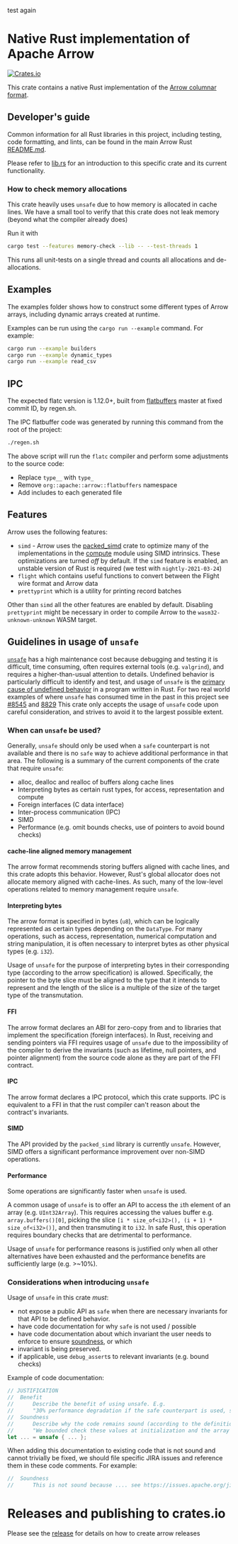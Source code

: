 <!---
  Licensed to the Apache Software Foundation (ASF) under one
  or more contributor license agreements.  See the NOTICE file
  distributed with this work for additional information
  regarding copyright ownership.  The ASF licenses this file
  to you under the Apache License, Version 2.0 (the
  "License"); you may not use this file except in compliance
  with the License.  You may obtain a copy of the License at

    http://www.apache.org/licenses/LICENSE-2.0

  Unless required by applicable law or agreed to in writing,
  software distributed under the License is distributed on an
  "AS IS" BASIS, WITHOUT WARRANTIES OR CONDITIONS OF ANY
  KIND, either express or implied.  See the License for the
  specific language governing permissions and limitations
  under the License.
-->


test again

# Native Rust implementation of Apache Arrow

[![Crates.io](https://img.shields.io/crates/v/arrow.svg)](https://crates.io/crates/arrow)

This crate contains a native Rust implementation of the [Arrow columnar format](https://arrow.apache.org/docs/format/Columnar.html).

## Developer's guide

Common information for all Rust libraries in this project, including
testing, code formatting, and lints, can be found in the main Arrow
Rust [README.md](../README.md).

Please refer to [lib.rs](src/lib.rs) for an introduction to this
specific crate and its current functionality.

### How to check memory allocations

This crate heavily uses `unsafe` due to how memory is allocated in cache lines.
We have a small tool to verify that this crate does not leak memory (beyond what the compiler already does)

Run it with

```bash
cargo test --features memory-check --lib -- --test-threads 1
```

This runs all unit-tests on a single thread and counts all allocations and de-allocations.

## Examples

The examples folder shows how to construct some different types of Arrow
arrays, including dynamic arrays created at runtime.

Examples can be run using the `cargo run --example` command. For example:

```bash
cargo run --example builders
cargo run --example dynamic_types
cargo run --example read_csv
```

## IPC

The expected flatc version is 1.12.0+, built from [flatbuffers](https://github.com/google/flatbuffers)
master at fixed commit ID, by regen.sh.

The IPC flatbuffer code was generated by running this command from the root of the project:

```bash
./regen.sh
```

The above script will run the `flatc` compiler and perform some adjustments to the source code:

- Replace `type__` with `type_`
- Remove `org::apache::arrow::flatbuffers` namespace
- Add includes to each generated file

## Features

Arrow uses the following features:

- `simd` - Arrow uses the [packed_simd](https://crates.io/crates/packed_simd) crate to optimize many of the
  implementations in the [compute](https://github.com/apache/arrow/tree/master/rust/arrow/src/compute)
  module using SIMD intrinsics. These optimizations are turned _off_ by default.
  If the `simd` feature is enabled, an unstable version of Rust is required (we test with `nightly-2021-03-24`)
- `flight` which contains useful functions to convert between the Flight wire format and Arrow data
- `prettyprint` which is a utility for printing record batches

Other than `simd` all the other features are enabled by default. Disabling `prettyprint` might be necessary in order to
compile Arrow to the `wasm32-unknown-unknown` WASM target.

## Guidelines in usage of `unsafe`

[`unsafe`](https://doc.rust-lang.org/book/ch19-01-unsafe-rust.html) has a high maintenance cost because debugging and testing it is difficult, time consuming, often requires external tools (e.g. `valgrind`), and requires a higher-than-usual attention to details. Undefined behavior is particularly difficult to identify and test, and usage of `unsafe` is the [primary cause of undefined behavior](https://doc.rust-lang.org/reference/behavior-considered-undefined.html) in a program written in Rust.
For two real world examples of where `unsafe` has consumed time in the past in this project see [#8545](https://github.com/apache/arrow/pull/8645) and [8829](https://github.com/apache/arrow/pull/8829)
This crate only accepts the usage of `unsafe` code upon careful consideration, and strives to avoid it to the largest possible extent.

### When can `unsafe` be used?

Generally, `unsafe` should only be used when a `safe` counterpart is not available and there is no `safe` way to achieve additional performance in that area. The following is a summary of the current components of the crate that require `unsafe`:

- alloc, dealloc and realloc of buffers along cache lines
- Interpreting bytes as certain rust types, for access, representation and compute
- Foreign interfaces (C data interface)
- Inter-process communication (IPC)
- SIMD
- Performance (e.g. omit bounds checks, use of pointers to avoid bound checks)

#### cache-line aligned memory management

The arrow format recommends storing buffers aligned with cache lines, and this crate adopts this behavior.
However, Rust's global allocator does not allocate memory aligned with cache-lines. As such, many of the low-level operations related to memory management require `unsafe`.

#### Interpreting bytes

The arrow format is specified in bytes (`u8`), which can be logically represented as certain types
depending on the `DataType`.
For many operations, such as access, representation, numerical computation and string manipulation,
it is often necessary to interpret bytes as other physical types (e.g. `i32`).

Usage of `unsafe` for the purpose of interpreting bytes in their corresponding type (according to the arrow specification) is allowed. Specifically, the pointer to the byte slice must be aligned to the type that it intends to represent and the length of the slice is a multiple of the size of the target type of the transmutation.

#### FFI

The arrow format declares an ABI for zero-copy from and to libraries that implement the specification
(foreign interfaces). In Rust, receiving and sending pointers via FFI requires usage of `unsafe` due to
the impossibility of the compiler to derive the invariants (such as lifetime, null pointers, and pointer alignment) from the source code alone as they are part of the FFI contract.

#### IPC

The arrow format declares a IPC protocol, which this crate supports. IPC is equivalent to a FFI in that the rust compiler can't reason about the contract's invariants.

#### SIMD

The API provided by the `packed_simd` library is currently `unsafe`. However, SIMD offers a significant performance improvement over non-SIMD operations.

#### Performance

Some operations are significantly faster when `unsafe` is used.

A common usage of `unsafe` is to offer an API to access the `i`th element of an array (e.g. `UInt32Array`).
This requires accessing the values buffer e.g. `array.buffers()[0]`, picking the slice
`[i * size_of<i32>(), (i + 1) * size_of<i32>()]`, and then transmuting it to `i32`. In safe Rust,
this operation requires boundary checks that are detrimental to performance.

Usage of `unsafe` for performance reasons is justified only when all other alternatives have been exhausted and the performance benefits are sufficiently large (e.g. >~10%).

### Considerations when introducing `unsafe`

Usage of `unsafe` in this crate _must_:

- not expose a public API as `safe` when there are necessary invariants for that API to be defined behavior.
- have code documentation for why `safe` is not used / possible
- have code documentation about which invariant the user needs to enforce to ensure [soundness](https://rust-lang.github.io/unsafe-code-guidelines/glossary.html#soundness-of-code--of-a-library), or which
- invariant is being preserved.
- if applicable, use `debug_assert`s to relevant invariants (e.g. bound checks)

Example of code documentation:

```rust
// JUSTIFICATION
//  Benefit
//      Describe the benefit of using unsafe. E.g.
//      "30% performance degradation if the safe counterpart is used, see bench X."
//  Soundness
//      Describe why the code remains sound (according to the definition of rust's unsafe code guidelines). E.g.
//      "We bounded check these values at initialization and the array is immutable."
let ... = unsafe { ... };
```

When adding this documentation to existing code that is not sound and cannot trivially be fixed, we should file
specific JIRA issues and reference them in these code comments. For example:

```rust
//  Soundness
//      This is not sound because .... see https://issues.apache.org/jira/browse/ARROW-nnnnn
```

# Releases and publishing to crates.io

Please see the [release](../dev/release/README.md) for details on how to create arrow releases
